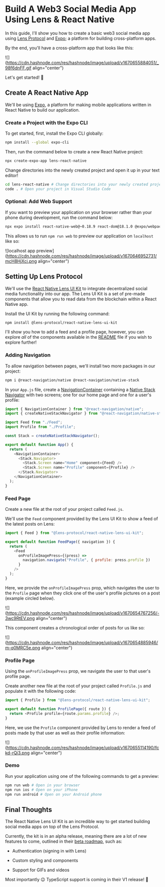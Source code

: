 # Build A Web3 Social Media App Using Lens & React Native

In this guide, I'll show you how to create a basic web3 social media app using [Lens Protocol](https://www.lens.xyz/) and [Expo](https://expo.dev/); a platform for building cross-platform apps.

By the end, you'll have a cross-platform app that looks like this:

![](https://cdn.hashnode.com/res/hashnode/image/upload/v1670655884051/_98f6dnFF.gif align="center")

Let's get started! 🤠

## Create A React Native App

We'll be using [Expo](https://docs.expo.dev/), a platform for making mobile applications written in React Native to build our application.

### Create a Project with the Expo CLI

To get started, first, install the Expo CLI globally:

```bash
npm install --global expo-cli
```

Then, run the command below to create a new React Native project:

```bash
npx create-expo-app lens-react-native
```

Change directories into the newly created project and open it up in your text editor!

```bash
cd lens-react-native # Change directories into your newly created project
code . # Open your project in Visual Studio Code
```

### Optional: Add Web Support

If you want to preview your application on your browser rather than your phone during development, run the command below:

```bash
npx expo install react-native-web@~0.18.9 react-dom@18.1.0 @expo/webpack-config@^0.17.2
```

This allows us to run `npm run web` to preview our application on `localhost` like so:

![localhost app preview](https://cdn.hashnode.com/res/hashnode/image/upload/v1670646952731/mcH8HjXci.png align="center")

## Setting Up Lens Protocol

We'll use the [React Native Lens UI Kit](https://github.com/lens-protocol/react-native-lens-ui-kit) to integrate decentralized social media functionality into our app. The Lens UI Kit is a set of pre-made components that allow you to read data from the blockchain within a React Native app.

Install the UI Kit by running the following command:

```bash
npm install @lens-protocol/react-native-lens-ui-kit
```

I'll show you how to add a feed and a profile page, however, you can explore *all* of the components available in the [README](https://github.com/lens-protocol/react-native-lens-ui-kit) file if you wish to explore further!

### Adding Navigation

To allow navigation between pages, we'll install two more packages in our project:

```bash
npm i @react-navigation/native @react-navigation/native-stack
```

In your `App.js` file, create a [NavigationContainer](https://reactnavigation.org/docs/getting-started/#wrapping-your-app-in-navigationcontainer) containing a [Native Stack Navigator](https://reactnavigation.org/docs/native-stack-navigator/) with two screens; one for our home page and one for a user's profile:

```javascript
import { NavigationContainer } from "@react-navigation/native";
import { createNativeStackNavigator } from "@react-navigation/native-stack";

import Feed from "./Feed";
import Profile from "./Profile";

const Stack = createNativeStackNavigator();

export default function App() {
  return (
    <NavigationContainer>
      <Stack.Navigator>
        <Stack.Screen name="Home" component={Feed} />
        <Stack.Screen name="Profile" component={Profile} />
      </Stack.Navigator>
    </NavigationContainer>
  );
}
```

### Feed Page

Create a new file at the root of your project called `Feed.js`.

We'll use the `Feed` component provided by the Lens UI Kit to show a feed of the latest posts on Lens:

```javascript
import { Feed } from "@lens-protocol/react-native-lens-ui-kit";

export default function FeedPage({ navigation }) {
  return (
    <Feed
      onProfileImagePress={(press) =>
        navigation.navigate("Profile", { profile: press.profile })
      }
    />
  );
}
```

Here, we provide the `onProfileImagePress` prop, which navigates the user to the `Profile` page when they click one of the user's profile pictures on a post (example circled below).

![](https://cdn.hashnode.com/res/hashnode/image/upload/v1670654767256/-3wc9RtEV.png align="center")

This component creates a chronological order of posts for us like so:

![](https://cdn.hashnode.com/res/hashnode/image/upload/v1670654885946/m-q0MRC5e.png align="center")

### Profile Page

Using the `onProfileImagePress` prop, we navigate the user to that user's profile page.

Create another new file at the root of your project called `Profile.js` and populate it with the following code:

```javascript
import { Profile } from "@lens-protocol/react-native-lens-ui-kit";

export default function ProfilePage({ route }) {
  return <Profile profile={route.params.profile} />;
}
```

Here, we use the `Profile` component provided by Lens to render a feed of posts made by that user as well as their profile information:

![](https://cdn.hashnode.com/res/hashnode/image/upload/v1670655114190/fckd-rQi3.png align="center")

### Demo

Run your application using one of the following commands to get a preview:

```bash
npm run web # Open in your browser
npm run ios # Open on your iPhone
npm run android # Open on your Android phone
```

## Final Thoughts

The React Native Lens UI Kit is an incredible way to get started building social media apps on top of the Lens Protocol.

Currently, the kit is in an alpha release, meaning there are a lot of new features to come, outlined in their [beta roadmap](https://github.com/lens-protocol/react-native-lens-ui-kit#roadmap), such as:

*   Authentication (signing in with Lens)
    
*   Custom styling and components
    
*   Support for GIFs and videos
    

Most importantly 😉 TypeScript support is coming in their V1 release! 🎉